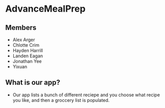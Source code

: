 # AdvanceMealPrep

## Members
* Alex Arger
* Chlotte Crim
* Hayden Harrill
* Landen Eagan
* Jonathan Yee
* Yixuan

## What is our app?
* Our app lists a bunch of different reciepe and you choose what recipe you like, and then a groccery list is populated.

